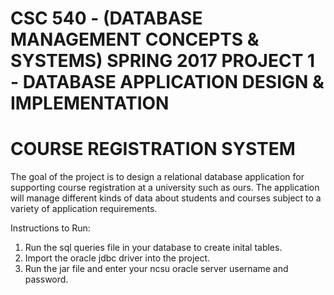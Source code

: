 # CSC 540 - (DATABASE MANAGEMENT CONCEPTS & SYSTEMS) SPRING 2017 PROJECT 1 - DATABASE APPLICATION DESIGN & IMPLEMENTATION 
# COURSE REGISTRATION SYSTEM

The goal of the project is to design a relational database application for supporting course registration at a university such as ours. The application will manage different kinds of data about students and courses subject to a variety of application requirements.

Instructions to Run: 
1. Run the sql queries file in your database to create inital tables.
2. Import the oracle jdbc driver into the project.
2. Run the jar file and enter your ncsu oracle server username and password.
